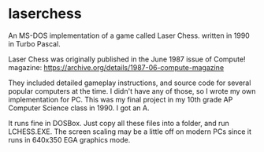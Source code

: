 # laserchess
An MS-DOS implementation of a game called Laser Chess. written in 1990 in Turbo Pascal.

Laser Chess was originally published in the June 1987 issue of Compute! magazine: https://archive.org/details/1987-06-compute-magazine

They included detailed gameplay instructions, and source code for several popular computers at the time. I didn't have any of those, so I wrote my own implementation for PC. This was my final project in my 10th grade AP Computer Science class in 1990. I got an A.

It runs fine in DOSBox. Just copy all these files into a folder, and run LCHESS.EXE. The screen scaling may be a little off on modern PCs since it runs in 640x350 EGA graphics mode.
